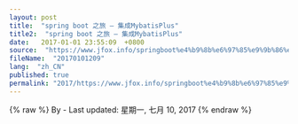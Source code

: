 ```yaml
---
layout: post
title:  "spring boot 之旅 – 集成MybatisPlus"
title2:  "spring boot 之旅 – 集成MybatisPlus"
date:   2017-01-01 23:55:09  +0800
source:  "https://www.jfox.info/springboot%e4%b9%8b%e6%97%85%e9%9b%86%e6%88%90mybatisplus.html"
fileName:  "20170101209"
lang:  "zh_CN"
published: true
permalink: "2017/https://www.jfox.info/springboot%e4%b9%8b%e6%97%85%e9%9b%86%e6%88%90mybatisplus.html"
---
```

{% raw %}
By  - Last updated: 星期一, 七月 10, 2017
{% endraw %}